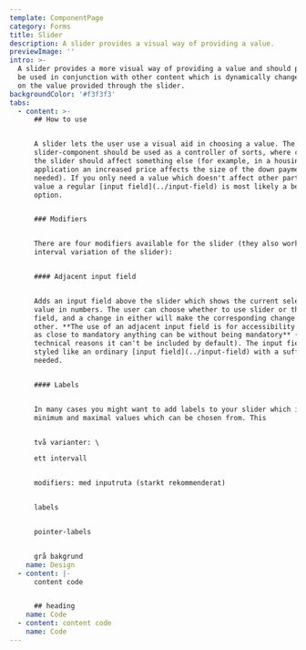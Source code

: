 ```yaml
---
template: ComponentPage
category: Forms
title: Slider
description: A slider provides a visual way of providing a value.
previewImage: ''
intro: >-
  A slider provides a more visual way of providing a value and should preferably
  be used in conjunction with other content which is dynamically changed based
  on the value provided through the slider.
backgroundColor: '#f3f3f3'
tabs:
  - content: >-
      ## How to use


      A slider lets the user use a visual aid in choosing a value. The
      slider-component should be used as a controller of sorts, where changes in
      the slider should affect something else (for example, in a housing loan
      application an increased price affects the size of the down payment
      needed). If you only need a value which doesn't affect other parts of the
      value a regular [input field](../input-field) is most likely a better
      option.


      ### Modifiers


      There are four modifiers available for the slider (they also work for the
      interval variation of the slider):


      #### Adjacent input field 


      Adds an input field above the slider which shows the current selected
      value in numbers. The user can choose whether to use slider or the input
      field, and a change in either will make the corresponding change in the
      other. **The use of an adjacent input field is for accessibility reasons
      as close to mandatory anything can be without being mandatory** (for
      technical reasons it can't be included by default). The input field can be
      styled like an ordinary [input field](../input-field) with a suffix if
      needed.


      #### Labels


      In many cases you might want to add labels to your slider which indicate
      minimum and maximal values which can be chosen from. This


      två varianter: \

      ett intervall


      modifiers: med inputruta (starkt rekommenderat)


      labels


      pointer-labels


      grå bakgrund
    name: Design
  - content: |-
      content code


      ## heading
    name: Code
  - content: content code
    name: Code
---
```


